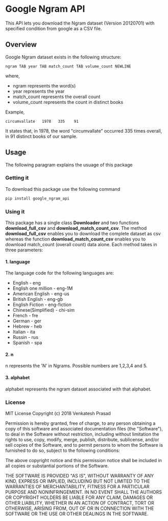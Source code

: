 # Google Ngram API
This API lets you download the Ngram dataset (Version 20120701) with specified condition from google as a CSV file.  

## Overview
Google Ngram dataset exists in the following structure:
```
ngram TAB year TAB match_count TAB volume_count NEWLINE
```
where,
- ngram represents the word(s)
- year represents the year
- match_count represents the overall count
- volume_count represents the count in distinct books

Example,
```
circumvallate   1978   335    91
```
It states that, in 1978, the word "circumvallate" occurred 335 times overall, in 91 distinct books of our sample.

## Usage
The following paragram explains the usuage of this package

### Getting it
To download this package use the following command
```sh
pip install google_ngram_api
```
### Using it
This package has a single class **Downloader** and two functions __download_full_csv__ and __download_match_count_csv__.
The method __download_full_csv__ enables you to download the complete dataset as csv whereas the function __download_match_count_csv__ enables you to download match_count (overall count) data alone. 
Each method takes in three parameters:
#### 1. language 
The language code for the following languages are:
- English - eng
- English one million - eng-1M
- American English - eng-us
- British English - eng-gb
- English Fiction - eng-fiction
- Chinese(Simplified) - chi-sim
- French - fre
- German - ger
- Hebrew - heb
- Italian - ita
- Russin - rus
- Spanish - spa
#### 2. n
n represents the 'N' in Ngrams. Possible numbers are 1,2,3,4 and 5. 
#### 3. alphabet
alphabet represents the ngram dataset associated with that alphabet.
### License
MIT License
Copyright (c) 2018 Venkatesh Prasad

Permission is hereby granted, free of charge, to any person obtaining a copy
of this software and associated documentation files (the "Software"), to deal
in the Software without restriction, including without limitation the rights
to use, copy, modify, merge, publish, distribute, sublicense, and/or sell
copies of the Software, and to permit persons to whom the Software is
furnished to do so, subject to the following conditions:

The above copyright notice and this permission notice shall be included in all
copies or substantial portions of the Software.

THE SOFTWARE IS PROVIDED "AS IS", WITHOUT WARRANTY OF ANY KIND, EXPRESS OR
IMPLIED, INCLUDING BUT NOT LIMITED TO THE WARRANTIES OF MERCHANTABILITY,
FITNESS FOR A PARTICULAR PURPOSE AND NONINFRINGEMENT. IN NO EVENT SHALL THE
AUTHORS OR COPYRIGHT HOLDERS BE LIABLE FOR ANY CLAIM, DAMAGES OR OTHER
LIABILITY, WHETHER IN AN ACTION OF CONTRACT, TORT OR OTHERWISE, ARISING FROM,
OUT OF OR IN CONNECTION WITH THE SOFTWARE OR THE USE OR OTHER DEALINGS IN THE
SOFTWARE.
